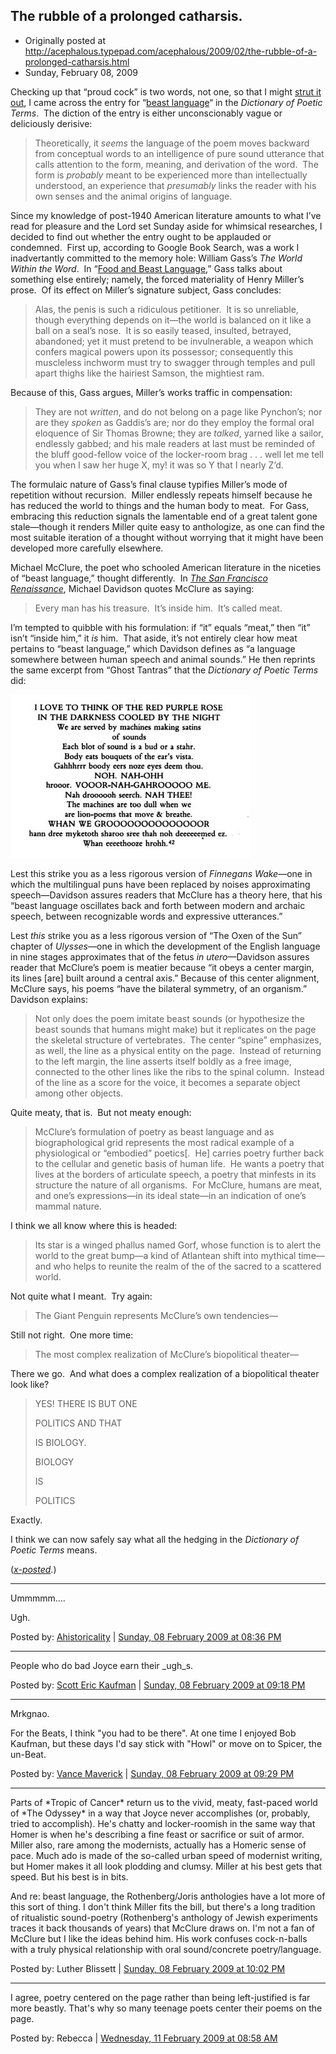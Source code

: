 ## The rubble of a prolonged catharsis.

 * Originally posted at http://acephalous.typepad.com/acephalous/2009/02/the-rubble-of-a-prolonged-catharsis.html
 * Sunday, February 08, 2009

Checking up that “proud cock” is two words, not one, so that I might [strut it out](http://acephalous.typepad.com/acephalous/2009/02/dear-acolytes-and-enemies-of-the-late-samuel-huntington-.html#comment-148034077), I came across the entry for “[beast language](http://books.google.com/books?id=wUTP0ZP7yy8C&pg=PA36&vq=beast+language)“ in the _Dictionary of Poetic Terms_.  The diction of the entry is either unconscionably vague or deliciously derisive:

> Theoretically, it _seems_ the language of the poem moves backward from conceptual words to an intelligence of pure sound utterance that calls attention to the form, meaning, and derivation of the word.  The form is _probably_ meant to be experienced more than intellectually understood, an experience that _presumably_ links the reader with his own senses and the animal origins of language.  

Since my knowledge of post-1940 American literature amounts to what
I’ve read for pleasure and the Lord set Sunday aside for whimsical
researches, I decided to find out whether the entry ought to be
applauded or condemned.  First up, according to Google Book Search, was
a work I inadvertantly committed to the memory hole: William Gass’s _The World Within the Word_.  In “[Food and Beast Language](http://books.google.com/books?id=U8qwGsiCCScC&pg=PA253&dq=%22beast+language%22&ei=lnKPSf3RNoXMkwTJ5OnIBQ&client=firefox-a#PPA255,M1),” Gass talks about something else entirely; namely, the forced materiality of Henry Miller’s prose.  Of its effect on Miller’s signature subject, Gass concludes: 

> Alas, the penis is such a ridiculous petitioner.  It is so unreliable, though everything depends on it—the world is balanced on it like a ball on a seal’s nose.  It is so easily teased, insulted, betrayed, abandoned; yet it must pretend to be invulnerable, a weapon which confers magical powers upon its possessor; consequently this muscleless inchworm must try to swagger through temples and pull apart thighs like the hairiest Samson, the mightiest ram.

Because of this, Gass argues, Miller’s works traffic in compensation:

> They are not _written_, and do not belong on a page like Pynchon’s; nor are they _spoken_ as Gaddis’s are; nor do they employ the formal oral eloquence of Sir Thomas Browne; they are _talked_, yarned like a sailor, endlessly gabbed; and his male readers at last must be reminded of the bluff good-fellow voice of the locker-room brag . . . well let me tell you when I saw her huge X, my! it was so Y that I nearly Z’d.

The formulaic nature of Gass’s final clause typifies Miller’s mode of repetition without recursion.  Miller endlessly repeats himself because he has reduced the world to things and the human body to meat.  For Gass, embracing this reduction signals the lamentable end of a great talent gone stale—though it renders Miller quite easy to anthologize, as one can find the most suitable iteration of a thought without worrying that it might have been developed more carefully elsewhere.  

Michael McClure, the poet who schooled American literature in the niceties of “beast language,” thought differently.  In [_The San Francisco Renaissance_](http://books.google.com/books?id=e_q1WZR8eHIC&pg=PA86&dq=%22beast+language%22&ei=lnKPSf3RNoXMkwTJ5OnIBQ&client=firefox-a#PPA86,M1), Michael Davidson quotes McClure as saying:

> Every man has his treasure.  It’s inside him.  It’s called meat.

I’m tempted to quibble with his formulation: if “it” equals “meat,” then “it” isn’t “inside him,” it _is_ him.  That aside, it’s not entirely clear how meat pertains to “beast language,” which Davidson defines as “a language somewhere between human speech and animal sounds.” He then reprints the same excerpt from “Ghost Tantras” that the _Dictionary of Poetic Terms_ did:

![image](../../images/acephalous/beastpoem.jpg)

Lest this strike you as a less rigorous version of _Finnegans Wake_—one in which the multilingual puns have been replaced by noises approximating speech—Davidson assures readers that McClure has a theory here, that his “beast language oscillates back and forth between modern and archaic speech, between recognizable words and expressive utterances.” 

Lest _this_ strike you as a less rigorous version of “The Oxen of the Sun” chapter of _Ulysses_—one in which the development of the English language in nine stages approximates that of the fetus _in utero_—Davidson assures reader that McClure’s poem is meatier because “it obeys a center margin, its lines [are] built around a central axis.” Because of this center alignment, McClure says, his poems “have the bilateral symmetry, of an organism.” Davidson explains:

> Not only does the poem imitate beast sounds (or hypothesize the beast sounds that humans might make) but it replicates on the page the skeletal structure of vertebrates.  The center “spine” emphasizes, as well, the line as a physical entity on the page.  Instead of returning to the left margin, the line asserts itself boldly as a free image, connected to the other lines like the ribs to the spinal column.  Instead of the line as a score for the voice, it becomes a separate object among other objects.

Quite meaty, that is.  But not meaty enough:

> McClure’s formulation of poetry as beast language and as biographological grid represents the most radical example of a physiological or “embodied” poetics[.  He] carries poetry further back to the cellular and genetic basis of human life.  He wants a poetry that lives at the borders of articulate speech, a poetry that minfests in its structure the nature of all organisms.  For McClure, humans are meat, and one’s expressions—in its ideal state—in an indication of one’s mammal nature.

I think we all know where this is headed:

> Its star is a winged phallus named Gorf, whose function is to alert the world to the great bump—a kind of Atlantean shift into mythical time—and who helps to reunite the realm of the of the sacred to a scattered world.

Not quite what I meant.  Try again:

> The Giant Penguin represents McClure’s own tendencies—

Still not right.  One more time:

> The most complex realization of McClure’s biopolitical theater—

There we go.  And what does a complex realization of a biopolitical theater look like?

> YES! THERE IS BUT ONE
> 
> POLITICS AND THAT
> 
> IS BIOLOGY.
> 
> BIOLOGY
> 
> IS
> 
> POLITICS

Exactly.  

I think we can now safely say what all the hedging in the _Dictionary of Poetic Terms_ means. 

([_x-posted_](http://www.thevalve.org/go/valve/article/the_rubble_of_a_prolonged_catharsis/).)

* * *

Ummmmm....

Ugh.

Posted by: [Ahistoricality](http://ahistoricality.blogspot.com) | [Sunday, 08 February 2009 at 08:36 PM](http://acephalous.typepad.com/acephalous/2009/02/the-rubble-of-a-prolonged-catharsis.html?cid=148041315#comment-6a00d8341c2df453ef0105371a278c970b)

* * *

People who do bad Joyce earn their _ugh_s.

Posted by: [Scott Eric Kaufman](http://profile.typepad.com/scotterickaufman) | [Sunday, 08 February 2009 at 09:18 PM](http://acephalous.typepad.com/acephalous/2009/02/the-rubble-of-a-prolonged-catharsis.html?cid=148043641#comment-6a00d8341c2df453ef0105371a3deb970b)

* * *

Mrkgnao.

For the Beats, I think "you had to be there". At one time I enjoyed Bob Kaufman, but these days I'd say stick with "Howl" or move on to Spicer, the un-Beat.

Posted by: [Vance Maverick](http://edgeofthewest.wordpress.com) | [Sunday, 08 February 2009 at 09:29 PM](http://acephalous.typepad.com/acephalous/2009/02/the-rubble-of-a-prolonged-catharsis.html?cid=148044171#comment-6a00d8341c2df453ef0105371a434c970b)

* * *

Parts of \*Tropic of Cancer\* return us to the vivid, meaty, fast-paced world of \*The Odyssey\* in a way that Joyce never accomplishes (or, probably, tried to accomplish).  He's chatty and locker-roomish in the same way that Homer is when he's describing a fine feast or sacrifice or suit of armor.  Miller also, rare among the modernists, actually has a Homeric sense of pace.  Much ado is made of the so-called urban speed of modernist writing, but Homer makes it all look plodding and clumsy.  Miller at his best gets that speed.  But his best is in bits.

And re: beast language, the Rothenberg/Joris anthologies have a lot more of this sort of thing.  I don't think Miller fits the bill, but there's a long tradition of ritualistic sound-poetry (Rothenberg's anthology of Jewish experiments traces it back thousands of years) that McClure draws on.  I'm not a fan of McClure but I like the ideas behind him.  His work confuses cock-n-balls with a truly physical relationship with oral sound/concrete poetry/language. 

Posted by: Luther Blissett | [Sunday, 08 February 2009 at 10:02 PM](http://acephalous.typepad.com/acephalous/2009/02/the-rubble-of-a-prolonged-catharsis.html?cid=148045809#comment-6a00d8341c2df453ef0105371a53bd970b)

* * *

I agree, poetry centered on the page rather than being left-justified is far more beastly.  That's why so many teenage poets center their poems on the page.

Posted by: Rebecca | [Wednesday, 11 February 2009 at 08:58 AM](http://acephalous.typepad.com/acephalous/2009/02/the-rubble-of-a-prolonged-catharsis.html?cid=148223071#comment-6a00d8341c2df453ef0111685ac280970c)

